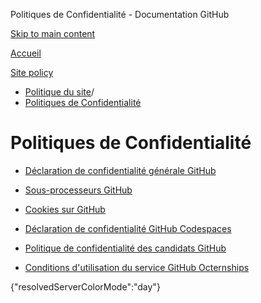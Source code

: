 Politiques de Confidentialité - Documentation GitHub

[Skip to main content](#main-content)

[Accueil](/fr)

[Site policy](/fr/site-policy)

* [Politique du site](/fr/site-policy)/
* [Politiques de Confidentialité](/fr/site-policy/privacy-policies)

Politiques de Confidentialité
==========

* [Déclaration de confidentialité générale GitHub](/fr/site-policy/privacy-policies/github-general-privacy-statement)

* [Sous-processeurs GitHub](/fr/site-policy/privacy-policies/github-subprocessors)

* [Cookies sur GitHub](/fr/site-policy/privacy-policies/github-cookies)

* [Déclaration de confidentialité GitHub Codespaces](/fr/site-policy/privacy-policies/github-codespaces-privacy-statement)

* [Politique de confidentialité des candidats GitHub](/fr/site-policy/privacy-policies/github-candidate-privacy-policy)

* [Conditions d'utilisation du service GitHub Octernships](/fr/site-policy/privacy-policies/github-octernships-terms-of-service)

{"resolvedServerColorMode":"day"}
